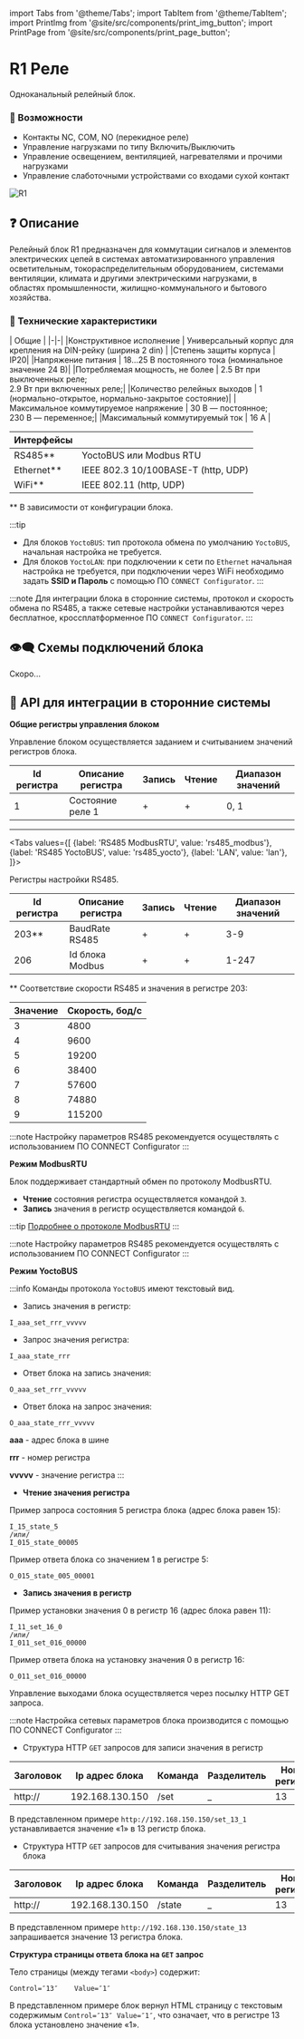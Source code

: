 import Tabs from '@theme/Tabs';
import TabItem from '@theme/TabItem';
import PrintImg from '@site/src/components/print_img_button';
import PrintPage from '@site/src/components/print_page_button';

# R1 Реле

Одноканальный релейный блок.

<PrintPage> </PrintPage>

### 💎 Возможности
- Контакты NC, COM, NO (перекидное реле)
- Управление нагрузками по типу Включить/Выключить
- Управление освещением, вентиляцией, нагревателями и прочими нагрузками
- Управление слаботочными устройствами со входами сухой контакт

![R1](/img/blocks_photo/R1_L.jpg)

## ❓ Описание
Релейный блок R1 предназначен для коммутации сигналов и элементов электрических цепей в системах автоматизированного управления осветительным, токораспределительным оборудованием, системами вентиляции, климата и другими электрическими нагрузками, в областях промышленности, жилищно-коммунального и бытового хозяйства.

### 🔧 Технические характеристики
| Общие |
|-|-|
|Конструктивное исполнение	| Универсальный корпус для крепления на DIN-рейку (ширина 2 din) |
|Степень защиты корпуса	| IP20|
|Напряжение питания	| 18…25 В постоянного тока (номинальное значение 24 В)|
|Потребляемая мощность, не более |	2.5 Вт при выключенных реле; <br/> 2.9 Вт при включенных реле;|
|Количество релейных выходов	| 1 (нормально-открытое, нормально-закрытое состояние)|
|Максимальное коммутируемое напряжение |	30 В — постоянное; <br/> 230 В — переменное;| 
|Максимальный коммутируемый ток	| 16 А |

| Интерфейсы | |
|-|-|
|RS485**	| YoctoBUS или Modbus RTU | 
|Ethernet**|  IEEE 802.3 10/100BASE-T (http, UDP)|
|WiFi**| IEEE 802.11 (http, UDP) |
** В зависимости от конфигурации блока.

:::tip
- Для блоков `YoctoBUS`: тип протокола обмена по умолчанию `YoctoBUS`, начальная настройка не требуется.
- Для блоков `YoctoLAN`: при подключении к сети по `Ethernet` начальная настройка не требуется, при подключении через WiFi необходимо задать **SSID и Пароль** с помощью ПО `CONNECT Configurator`. 
:::

:::note
Для интеграции блока в сторонние системы, протокол и скорость обмена по RS485, а также сетевые настройки устанавливаются через бесплатное, кроссплатформенное ПО `CONNECT Configurator`.
:::

## 👁‍🗨 Схемы подключений блока

Скоро...

## 🔌 API для интеграции в сторонние системы

**Общие регистры управления блоком**

Управление блоком осуществляется заданием и считыванием значений регистров блока.

| Id регистра | Описание регистра | Запись | Чтение | Диапазон значений |
|-|-|-|-|-|
| 1 | Состояние реле 1 | + | + | 0, 1 |

---

<Tabs
  values={[
    {label: 'RS485 ModbusRTU', value: 'rs485_modbus'},
    {label: 'RS485 YoctoBUS', value: 'rs485_yocto'},
    {label: 'LAN', value: 'lan'},
  ]}>

<TabItem value="rs485_modbus">

Регистры настройки RS485.

| Id регистра | Описание регистра | Запись | Чтение | Диапазон значений |
|-|-|-|-|-|
| 203** | BaudRate RS485 | + | + | 3-9 |
| 206 | Id блока Modbus	| + | + | 1-247 |

** Соответствие скорости RS485 и значения в регистре 203:

| Значение | Скорость, бод/c |
|-|-|
|3|	4800|
|4|	9600|
|5|	19200|
|6|	38400|
|7|	57600|
|8|	74880|
|9|	115200|

:::note
Настройку параметров RS485 рекомендуется осуществлять с использованием ПО CONNECT Configurator
:::

**Режим ModbusRTU**

Блок поддерживает стандартный обмен по протоколу ModbusRTU.

- **Чтение** состояния регистра осуществляется командой `3`.
- **Запись** значения в регистр осуществляется командой `6`.

:::tip
[Подробнее о протоколе ModbusRTU](https://wikipedia.org/wiki/Modbus)
:::

</TabItem>

<TabItem value="rs485_yocto">

:::note
Настройку параметров RS485 рекомендуется осуществлять с использованием ПО CONNECT Configurator
:::

**Режим YoctoBUS**

:::info
Команды протокола `YoctoBUS` имеют текстовый вид.

- Запись значения в регистр:
```
I_aaa_set_rrr_vvvvv
``` 
- Запрос значения регистра:
```
I_aaa_state_rrr
``` 
- Ответ блока на запись значения:
```
O_aaa_set_rrr_vvvvv
``` 
- Ответ блока на запрос значения:
```
O_aaa_state_rrr_vvvvv
``` 

**aaa** - адрес блока в шине

**rrr** - номер регистра

**vvvvv** - значение регистра
:::

- **Чтение значения регистра**

Пример запроса состояния 5 регистра блока (адрес блока равен 15):

```
I_15_state_5 
/или/
I_015_state_00005
```

Пример ответа блока со значением 1 в регистре 5:
```
O_015_state_005_00001
```

- **Запись значения в регистр**

Пример установки значения 0 в регистр 16 (адрес блока равен 11):
```
I_11_set_16_0 
/или/ 
I_011_set_016_00000
```

Пример ответа блока на установку значения 0 в регистр 16:
```
O_011_set_016_00000
```


</TabItem>
  
<TabItem value="lan">
    
Управление выходами блока осуществляется через посылку HTTP GET запроса.

:::note
Настройка сетевых параметров блока производится с помощью ПО CONNECT Configurator
:::

- Структура HTTP `GET` запросов для записи значения в регистр

|Заголовок	|Ip адрес блока|	Команда |	Разделитель	|Номер регистра |	Разделитель |	Значение|
|-|-|-|-|-|-|-|
|http://	|192.168.130.150|	/set|	_	|13|	_|	1|
В представленном примере `http://192.168.150.150/set_13_1` устанавливается значение «1» в 13 регистр блока.

- Структура HTTP `GET` запросов для считывания значения регистра блока

|Заголовок	|Ip адрес блока|	Команда |	Разделитель	|Номер регистра |
|-|-|-|-|-|
|http://	|192.168.130.150|	/state	|_	|13|
В представленном примере `http://192.168.130.150/state_13` запрашивается значение 13 регистра блока. 

**Структура страницы ответа блока на `GET` запрос**

Тело страницы (между тегами `<body>`) содержит:
```
Control=″13″	Value=″1″
```
В представленном примере блок вернул HTML страницу с текстовым содержимым `Control=″13″ Value=″1″`, что означает, что в регистре 13 блока установлено значение «1».

</TabItem>
</Tabs>

<PrintPage> </PrintPage>
